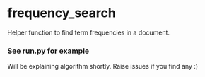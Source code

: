 # frequency_search
Helper function to find term frequencies in a document.

### See run.py for example 


Will be explaining algorithm shortly. Raise issues if you find any :)

